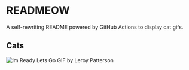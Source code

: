 # READMEOW

A self-rewriting README powered by GitHub Actions to display cat gifs.

## Cats

![Im Ready Lets Go GIF by Leroy Patterson](https://media4.giphy.com/media/CjmvTCZf2U3p09Cn0h/200.gif?cid=9acd02dao7evav6w0dxfb5jyfkeg9vmdb7t1mds0d5coaeln&ep=v1_gifs_search&rid=200.gif&ct=g)
